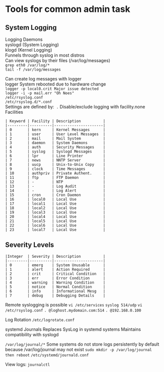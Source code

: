 # Tools for common admin task

## System Logging

Logging Daemons  
syslogd (System Logging)  
klogd (Kernel Logging)  
Funnels through syslog in most distros  
Can view syslogs by their files (/var/log/messages)  
`grep eth0 /var/log/*`  
`tail -f /var/log/messages`  

Can create log messages with logger  
logger System rebooted due to hardware change  
`logger -p local0.crit Major issue detected`  
`logger -i -p mail.err "Oh Noes"`  
`/etc/rsyslog.conf`  
`/etc/rsyslog.d/*.conf`  
Settings are defined by:` .`
Disable/exclude logging with facility.none  
Facilities  

```
| Keyword | Facility | Description          |
|---------|----------|----------------------|
| 0       | kern     | Kernel Messages      |
| 1       | user     | User Level Messages  |
| 2       | mail     | Mail System          |
| 3       | daemon   | System Daemons       |
| 4       | auth     | Security Messages    |
| 5       | syslog   | Syslogd Messages     |
| 6       | lpr      | Line Printer         |
| 7       | news     | NNTP Server          |
| 8       | uucp     | Unix-to-Unix Copy    |
| 9       | clock    | Time Messages        |
| 10      | authpriv | Private Authent.     |
| 11      | ftp      | FTP Daemon           |
| 12      | -        | NTP                  |
| 13      | -        | Log Audit            |
| 14      | -        | Log Alert            |
| 15      | cron     | Cron Daemon          |
| 16      | local0   | Local Use            |
| 17      | local1   | Local Use            |
| 18      | local2   | Local Use            |
| 19      | local3   | Local Use            |
| 20      | local4   | Local Use            |
| 21      | local5   | Local Use            |
| 22      | local6   | Local Use            |
| 23      | local7   | Local Use            |
```

## Severity Levels

```
|Integer  | Severity | Description          |
|---------|----------|----------------------|
| 0       | emerg    | System Unusable      |
| 1       | alert    | Action Required      |
| 2       | crit     | Critical Condition   |
| 3       | err      | Error Condition      |
| 4       | warning  | Warning Condition    |
| 5       | notice   | Normal Condition     |
| 6       | info     | Informational Mesg   |
| 7       | debug    | Debugging Details    |
```

Remote syslogging is possible
`vi /etc/services`
`syslog 514/udp`
`vi /etc/rsyslog.conf`
`. @loghost.mydomain.com:514`
`. @192.168.0.100`

Log Rotation
`/etc/logrotate.conf`

systemd Journals
Replaces SysLog in systemd systems
Maintains compatibility with syslogd

`/var/log/journal/*`
Some systems do not store logs persistently by default because /var/log/journal may not exist
`sudo mkdir -p /var/log/journal then reboot`
`/etc/systemd/journald.conf`

View logs: `journalctl`